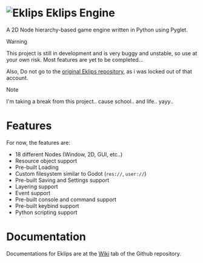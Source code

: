# ![Eklips](img/icon.png) Eklips Engine
A 2D Node hierarchy-based game engine written in Python using Pyglet.

>[!WARNING]
>This project is still in development and is very buggy and unstable, so use at your own risk.
>Most features are yet to be completed...
>
>Also, Do not go to the [original Eklips repository](https://github.com/Za9-118/Eklips), as i was locked out of that account.

>[!NOTE]
>I'm taking a break from this project.. cause school.. and life.. yayy..

# Features
For now, the features are:
 - 18 different Nodes (Window, 2D, GUI, etc..)
 - Resource object support
 - Pre-built Loading
 - Custom filesystem similar to Godot (`res://`, `user://`)
 - Pre-built Saving and Settings support
 - Layering support
 - Event support
 - Pre-built console and command support
 - Pre-built keybind support
 - Python scripting support

# Documentation
Documentations for Eklips are at the [Wiki](https://github.com/Za9-118/Eklips/wiki) tab of the Github repository.
